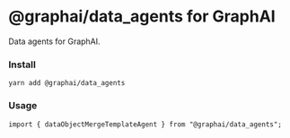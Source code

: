 
# @graphai/data_agents for GraphAI

Data agents for GraphAI.

### Install

```
yarn add @graphai/data_agents
```

### Usage

```
import { dataObjectMergeTemplateAgent } from "@graphai/data_agents";
```

